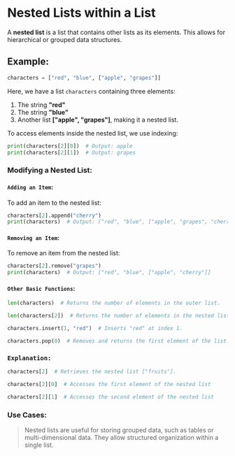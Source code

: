 # Nested Lists within a List

A **nested list** is a list that contains other lists as its elements. This allows for hierarchical or grouped data structures.

## Example:

```python
characters = ["red", "blue", ["apple", "grapes"]]
```

Here, we have a list `characters` containing three elements:

1. The string **"red"**
2. The string **"blue"**
3. Another list **["apple", "grapes"]**, making it a nested list.

To access elements inside the nested list, we use indexing:

```python
print(characters[2][0])  # Output: apple
print(characters[2][1])  # Output: grapes
```

### Modifying a Nested List:

#### `Adding an Item`:

To add an item to the nested list:

```python
characters[2].append("cherry")
print(characters)  # Output: ["red", "blue", ["apple", "grapes", "cherry"]]
```

#### `Removing an Item`:

To remove an item from the nested list:

```python
characters[2].remove("grapes")
print(characters)  # Output: ["red", "blue", ["apple", "cherry"]]
```

#### `Other Basic Functions`:

```python
len(characters)  # Returns the number of elements in the outer list.

len(characters[2])  # Returns the number of elements in the nested list.

characters.insert(1, "red")  # Inserts "red" at index 1.

characters.pop(0)  # Removes and returns the first element of the list.
```

### `Explanation:`

```python
characters[2]  # Retrieves the nested list ["fruits"].

characters[2][0]  # Accesses the first element of the nested list

characters[2][1]  # Accesses the second element of the nested list
```

### Use Cases:


> Nested lists are useful for storing grouped data, such as tables or multi-dimensional data.
> They allow structured organization within a single list.

